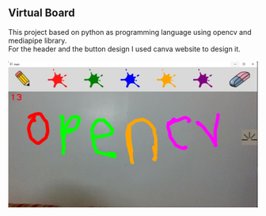 ## Virtual Board 
This project based on python as programming language using opencv and mediapipe library.</br>
For the header and the button design I used canva website to design it.</br>  
![project photo](Readme_pic.png)